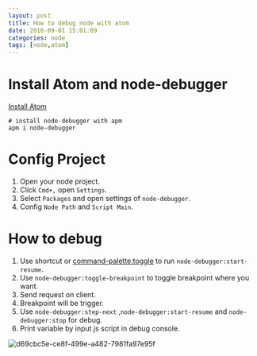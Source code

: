 ```yaml
---
layout: post
title: How to debug node with atom
date: 2016-09-01 15:01:09
categories: node
tags: [node,atom]
---
```


# Install Atom and node-debugger

[Install Atom](https://atom.io/)

```shell
# install node-debugger with apm
apm i node-debugger
```

# Config Project
1. Open your node project.
2. Click `Cmd+,` open `Settings`.
3. Select `Packages` and open settings of `node-debugger`.
4. Config `Node Path` and `Script Main`.

# How to debug
<!--more-->
1. Use shortcut or [command-palette:toggle](https://atom.io/packages/command-palette) to run `node-debugger:start-resume`.
2. Use `node-debugger:toggle-breakpoint` to toggle breakpoint where you want.
3. Send request on client.
4. Breakpoint will be trigger.
5. Use `node-debugger:step-next` ,`node-debugger:start-resume` and `node-debugger:stop` for debug.
6. Print variable by input js script in debug console.

![d69cbc5e-ce8f-499e-a482-7981fa97e95f](https://cloud.githubusercontent.com/assets/4977911/18158917/c610c12a-7058-11e6-87c5-01a8ddb5c806.png)
